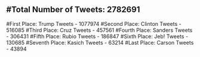 #Total Number of Tweets: 2782691 
---
#First Place: Trump Tweets - 1077974
#Second Place: Clinton Tweets - 516085
#Third Place: Cruz Tweets - 457561
#Fourth Place: Sanders Tweets - 306431
#Fifth Place: Rubio Tweets - 186847
#Sixth Place: Jeb! Tweets - 130685
#Seventh Place: Kasich Tweets - 63214
#Last Place: Carson Tweets - 43894
